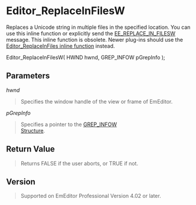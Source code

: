 # Editor\_ReplaceInFilesW

Replaces a Unicode string in multiple files in the specified location. You can
use this inline function or explicitly send the
[EE\_REPLACE\_IN\_FILESW](../message/ee_replace_in_filesw) message. This inline function is obsolete. Newer plug-ins should use the [Editor\_ReplaceInFiles inline function](editor_replaceinfiles) instead.

Editor\_ReplaceInFilesW( HWND hwnd, GREP\_INFOW pGrepInfo );

## Parameters

_hwnd_

> Specifies the window handle of the view or frame of EmEditor.

_pGrepInfo_

> Specifies a pointer to the [GREP\_INFOW \
> Structure](../structure/grep_infow).

## Return Value

> Returns FALSE if the user aborts, or TRUE if not.

## Version

> Supported on EmEditor Professional Version 4.02 or later.